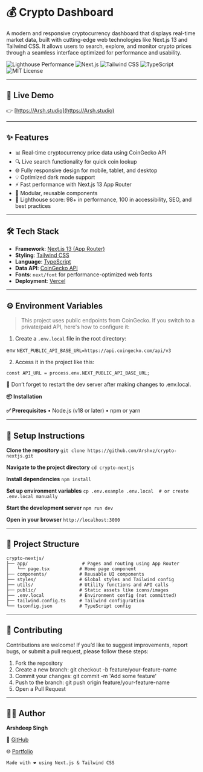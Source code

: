 # 💰 Crypto Dashboard

A modern and responsive cryptocurrency dashboard that displays real-time market data, built with cutting-edge web technologies like Next.js 13 and Tailwind CSS. It allows users to search, explore, and monitor crypto prices through a seamless interface optimized for performance and usability.

![Lighthouse Performance](https://img.shields.io/badge/Performance-98%2B-brightgreen?logo=lighthouse&style=flat-square)
![Next.js](https://img.shields.io/badge/Next.js-13-blue?logo=next.js&style=flat-square)
![Tailwind CSS](https://img.shields.io/badge/TailwindCSS-Enabled-38B2AC?logo=tailwind-css&style=flat-square)
![TypeScript](https://img.shields.io/badge/TypeScript-Strong-blue?logo=typescript&style=flat-square)
![MIT License](https://img.shields.io/github/license/Arshxz/crypto-nextjs?style=flat-square)

---

## 🚀 Live Demo

👉 [https://Arsh.studio](https://Arsh.studio)

---

## ✨ Features

- 📊 Real-time cryptocurrency price data using CoinGecko API
- 🔍 Live search functionality for quick coin lookup
- 🌐 Fully responsive design for mobile, tablet, and desktop
- 💡 Optimized dark mode support
- ⚡ Fast performance with Next.js 13 App Router
- 🧩 Modular, reusable components
- 🎯 Lighthouse score: 98+ in performance, 100 in accessibility, SEO, and best practices

---

## 🛠️ Tech Stack

- **Framework**: [Next.js 13 (App Router)](https://nextjs.org/docs/app)
- **Styling**: [Tailwind CSS](https://tailwindcss.com/)
- **Language**: [TypeScript](https://www.typescriptlang.org/)
- **Data API**: [CoinGecko API](https://www.coingecko.com/en/api)
- **Fonts**: `next/font` for performance-optimized web fonts
- **Deployment**: [Vercel](https://vercel.com/)

---

## ⚙️ Environment Variables

> This project uses public endpoints from CoinGecko. If you switch to a private/paid API, here's how to configure it:

1. Create a `.env.local` file in the root directory:

env
`NEXT_PUBLIC_API_BASE_URL=https://api.coingecko.com/api/v3`

2. Access it in the project like this:

`const API_URL = process.env.NEXT_PUBLIC_API_BASE_URL;`


🔁 Don’t forget to restart the dev server after making changes to .env.local.

**📦 Installation**

**✅ Prerequisites**
	•	Node.js (v18 or later)
	•	npm or yarn

 ---

## 🔧 Setup Instructions
**Clone the repository**
`git clone https://github.com/Arshxz/crypto-nextjs.git`

**Navigate to the project directory**
`cd crypto-nextjs`

**Install dependencies**
`npm install`

**Set up environment variables**
`cp .env.example .env.local  # or create .env.local manually`

**Start the development server**
`npm run dev`

**Open in your browser**
`http://localhost:3000`

---

## 📂 Project Structure
```
crypto-nextjs/
├── app/                    # Pages and routing using App Router
│   └── page.tsx           # Home page component
├── components/            # Reusable UI components
├── styles/                # Global styles and Tailwind config
├── utils/                 # Utility functions and API calls
├── public/                # Static assets like icons/images
├── .env.local             # Environment config (not committed)
├── tailwind.config.ts     # Tailwind configuration
└── tsconfig.json          # TypeScript config
```

---

## 🤝 Contributing
Contributions are welcome! If you’d like to suggest improvements, report bugs, or submit a pull request, please follow these steps:
1. Fork the repository
2. Create a new branch: git checkout -b feature/your-feature-name
3. Commit your changes: git commit -m 'Add some feature'
4. Push to the branch: git push origin feature/your-feature-name
5. Open a Pull Request

---

## 🙋‍♂️ Author

**Arshdeep Singh**

📍 [GitHub](https://github.com/Arshxz)

🌐 [Portfolio](http://github.com/arshxz/)

`Made with ❤️ using Next.js & Tailwind CSS`
